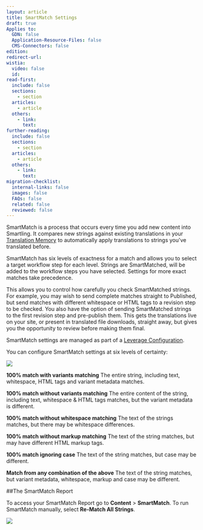 ```yaml
---
layout: article
title: SmartMatch Settings
draft: true
Applies to:
  GDN: false
  Application-Resource-Files: false
  CMS-Connectors: false
edition:
redirect-url:
wistia:
  video: false
  id:
read-first:
  include: false
  sections:
    - section
  articles:
    - article
  others:
    - link:
      text:
further-reading:
  include: false
  sections:
    - section
  articles:
    - article
  others:
    - link:
      text:
migration-checklist:
  internal-links: false
  images: false
  FAQs: false
  related: false
  reviewed: false
---
```


SmartMatch is a process that occurs every time you add new content into Smartling. It compares new strings against existing translations in your [Translation Memory]() to automatically apply translations to strings you've translated before.

SmartMatch has six levels of exactness for a match and allows you to select a target workflow step for each level. Strings are SmartMatched, will be added to the workflow steps you have selected. Settings for more exact matches take precedence.

This allows you to control how carefully you check SmartMatched strings. For example, you may wish to send complete matches straight to Published, but send matches with different whitespace or HTML tags to a revision step to be checked. You also have the option of sending SmartMatched strings to the first revision step and pre-publish them. This gets the translations live on your site, or present in translated file downloads, straight away, but gives you the opportunity to review before making them final.

SmartMatch settings are managed as part of a [Leverage Configuration]().

You can configure SmartMatch settings at six levels of certainty:

![](/hc/en-us/article_attachments/205893168/Smartling___Translation_Memory.png)

**100% match with variants matching**
The entire string, including text, whitespace, HTML tags and variant metadata matches.

**100% match without variants matching**
The entire content of the string, including text, whitespace & HTML tags matches, but the variant metadata is different.

**100% match without whitespace matching**
The text of the strings matches, but there may be whitespace differences.

**100% match without markup matching**
The text of the string matches, but may have different HTML markup tags.

**100% match ignoring case**
The text of the string matches, but case may be different.

**Match from any combination of the above**
The text of the string matches, but variant metadata, whitespace, markup and case may be different.  

##The SmartMatch Report

To access your SmartMatch Report go to **Content** > **SmartMatch**. To run SmartMatch manually, select **Re-Match All Strings**.

![](/hc/en-us/article_attachments/205908917/Smartling___SmartMatch_Report.png)